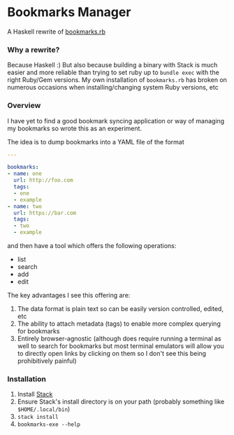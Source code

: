 # Bookmarks Manager

A Haskell rewrite of [bookmarks.rb](https://github.com/TimWSpence/bookmarks.rb)

### Why a rewrite?

Because Haskell :) But also because building a binary with Stack is much
easier and more reliable than trying to set ruby up to `bundle exec` with the right Ruby/Gem
versions. My own installation of `bookmarks.rb` has broken on numerous occasions
when installing/changing system Ruby versions, etc

### Overview


I have yet to find a good bookmark syncing application or way of
managing my bookmarks so wrote this as an experiment.

The idea is to dump bookmarks into a YAML file of the format
```yaml
---

bookmarks:
- name: one
  url: http://foo.com
  tags:
  - one
  - example
- name: two
  url: https://bar.com
  tags:
  - two
  - example
```

and then have a tool which offers the following operations:
* list
* search
* add
* edit

The key advantages I see this offering are:
1. The data format is plain text so can be easily version controlled, edited, etc
2. The ability to attach metadata (tags) to enable more complex querying for
   bookmarks
3. Entirely browser-agnostic (although does require running a terminal as well
   to search for bookmarks but most terminal emulators will allow you to directly
   open links by clicking on them so I don't see this being prohibitively painful)

### Installation

1. Install [Stack](https://docs.haskellstack.org/en/stable/README/)
2. Ensure Stack's install directory is on your path (probably something like `$HOME/.local/bin`)
3. `stack install`
4. `bookmarks-exe --help`
